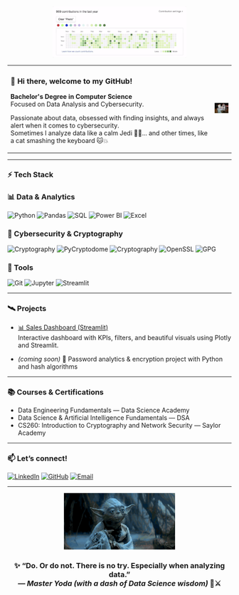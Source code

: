 <p align="center">
  <img src="hello.gif" width="300" alt="Hello GIF">
</p>

<table>
  <tr>
    <td style="min-width: 400px; vertical-align: top;">

### 👋 Hi there, welcome to my GitHub!

**Bachelor's Degree in Computer Science**  
Focused on Data Analysis and Cybersecurity.

Passionate about data, obsessed with finding insights, and always alert when it comes to cybersecurity.  
Sometimes I analyze data like a calm Jedi 🧘‍♀️... and other times, like a cat smashing the keyboard 🐱💥

</td>
    <td>
      <img src="angry-cat.gif" width="200" alt="Angry cat typing on keyboard">
    </td>
  </tr>
</table>

---

### ⚡ Tech Stack


### 📊 Data & Analytics
![Python](https://img.shields.io/badge/-Python-3776AB?style=flat-square&logo=python&logoColor=white)
![Pandas](https://img.shields.io/badge/-Pandas-150458?style=flat-square&logo=pandas)
![SQL](https://img.shields.io/badge/-SQL-4479A1?style=flat-square&logo=mysql&logoColor=white)
![Power BI](https://img.shields.io/badge/-Power%20BI-F2C811?style=flat-square&logo=powerbi&logoColor=black)
![Excel](https://img.shields.io/badge/-Excel-217346?style=flat-square&logo=microsoft-excel&logoColor=white)

### 🔐 Cybersecurity & Cryptography

![Cryptography](https://img.shields.io/badge/-Cryptography-2D3748?style=flat-square&logo=gnupg&logoColor=white)
![PyCryptodome](https://img.shields.io/badge/-PyCryptodome-2D3748?style=flat-square&logo=python&logoColor=white)
![Cryptography](https://img.shields.io/badge/-Cryptography-2D3748?style=flat-square&logo=python&logoColor=white)
![OpenSSL](https://img.shields.io/badge/-OpenSSL-2D3748?style=flat-square&logo=openssl&logoColor=white)
![GPG](https://img.shields.io/badge/-GPG-2D3748?style=flat-square&logo=gnupg&logoColor=white)

### 🚀 Tools
![Git](https://img.shields.io/badge/-Git-F05032?style=flat-square&logo=git&logoColor=white)
![Jupyter](https://img.shields.io/badge/-Jupyter-F37626?style=flat-square&logo=jupyter&logoColor=white)
![Streamlit](https://img.shields.io/badge/-Streamlit-FF4B4B?style=flat-square&logo=streamlit&logoColor=white)

---

### 🛰️ Projects

- [📊 Sales Dashboard (Streamlit)](https://github.com/Leticia-Ducatti/sales-dashboard-project)  
  Interactive dashboard with KPIs, filters, and beautiful visuals using Plotly and Streamlit.

- *(coming soon)* 🔐 Password analytics & encryption project with Python and hash algorithms

---

### 📚 Courses & Certifications

- Data Engineering Fundamentals — Data Science Academy  
- Data Science & Artificial Intelligence Fundamentals — DSA  
- CS260: Introduction to Cryptography and Network Security — Saylor Academy  

---

### 📫 Let’s connect!

[![LinkedIn](https://img.shields.io/badge/-LinkedIn-0A66C2?style=flat-square&logo=linkedin&logoColor=white)](https://www.linkedin.com/in/ducattileticia)
[![GitHub](https://img.shields.io/badge/-GitHub-181717?style=flat-square&logo=github&logoColor=white)](https://github.com/Leticia-Ducatti)
[![Email](https://img.shields.io/badge/-Email-0078D4?style=flat-square&logo=microsoft-outlook&logoColor=white)](mailto:leticia.ducatti@outlook.com)

---


<p align="center">
  <img src="baby-yoda.gif" width="250" alt="Baby Yoda using the Force">
</p>

<h3 align="center">✨ “Do. Or do not. There is no try. Especially when analyzing data.”<br>
<em>— Master Yoda (with a dash of Data Science wisdom)</em> 🧠⚔️</h3> 
